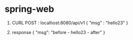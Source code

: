 # spring-web
1. CURL POST : localhost:8080/api/v1 
{
    "msg" : "hello23"
}

2. response
{
    "msg": "before - hello23 - after"
}

